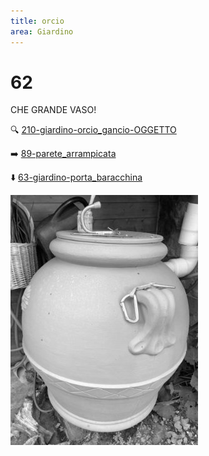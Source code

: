 ```yaml
---
title: orcio
area: Giardino
---
```

# 62
CHE GRANDE VASO!

🔍 [210-giardino-orcio_gancio-OGGETTO](210-giardino-orcio_gancio-OGGETTO.md)

➡️ [89-parete_arrampicata](89-parete_arrampicata.md)

⬇️ [63-giardino-porta_baracchina](63-giardino-porta_baracchina.md)

![foto_107](_assets/preview/foto_107.jpg)